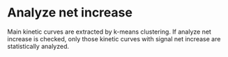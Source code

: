 # Analyze net increase

Main kinetic curves are extracted by k-means clustering. If analyze net increase is checked, only those kinetic curves with signal net increase are statistically analyzed.